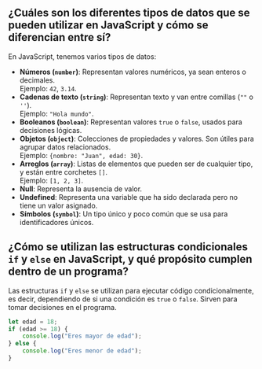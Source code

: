## ¿Cuáles son los diferentes tipos de datos que se pueden utilizar en JavaScript y cómo se diferencian entre sí?
En JavaScript, tenemos varios tipos de datos:

- **Números (`number`)**: Representan valores numéricos, ya sean enteros o decimales.  
  Ejemplo: `42`, `3.14`.
- **Cadenas de texto (`string`)**: Representan texto y van entre comillas (`""` o `''`).  
  Ejemplo: `"Hola mundo"`.
- **Booleanos (`boolean`)**: Representan valores `true` o `false`, usados para decisiones lógicas.
- **Objetos (`object`)**: Colecciones de propiedades y valores. Son útiles para agrupar datos relacionados.  
  Ejemplo: `{nombre: "Juan", edad: 30}`.
- **Arreglos (`array`)**: Listas de elementos que pueden ser de cualquier tipo, y están entre corchetes `[]`.  
  Ejemplo: `[1, 2, 3]`.
- **Null**: Representa la ausencia de valor.
- **Undefined**: Representa una variable que ha sido declarada pero no tiene un valor asignado.
- **Símbolos (`symbol`)**: Un tipo único y poco común que se usa para identificadores únicos.

## ¿Cómo se utilizan las estructuras condicionales `if` y `else` en JavaScript, y qué propósito cumplen dentro de un programa?
Las estructuras `if` y `else` se utilizan para ejecutar código condicionalmente, es decir, dependiendo de si una condición es `true` o `false`. Sirven para tomar decisiones en el programa.

```javascript
let edad = 18;
if (edad >= 18) {
    console.log("Eres mayor de edad");
} else {
    console.log("Eres menor de edad");
}

